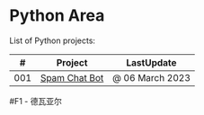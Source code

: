# Python Area

List of Python projects:

|  #  | Project                                                                | LastUpdate          |
| :-: | ---------------------------------------------------------------------- | ------------------- |
| 001 | [Spam Chat Bot](spamchat)                                              |   @ 06 March 2023   |


#F1 - 德瓦亚尔
